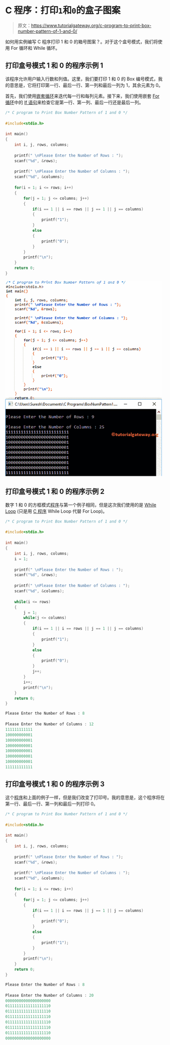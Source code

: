 # C 程序：打印`1`和`0`的盒子图案

> 原文：<https://www.tutorialgateway.org/c-program-to-print-box-number-pattern-of-1-and-0/>

如何用实例编写 C 程序打印 1 和 0 的箱号图案？。对于这个盒号模式，我们将使用 For 循环和 While 循环。

## 打印盒号模式 1 和 0 的程序示例 1

该程序允许用户输入行数和列值。这里，我们要打印 1 和 0 的 Box 编号模式，我的意思是，它将打印第一行、最后一行、第一列和最后一列为 1，其余元素为 0。

首先，我们使用[嵌套循环](https://www.tutorialgateway.org/for-loop-in-c-programming/)来迭代每一行和每列元素。接下来，我们使用嵌套 [For 循环](https://www.tutorialgateway.org/for-loop-in-c-programming/)中的 [If 语句](https://www.tutorialgateway.org/if-statement-in-c/)来检查它是第一行、第一列、最后一行还是最后一列。

```c
/* C program to Print Box Number Pattern of 1 and 0 */

#include<stdio.h>

int main()
{
    int i, j, rows, columns;

    printf(" \nPlease Enter the Number of Rows : ");
    scanf("%d", &rows);

    printf(" \nPlease Enter the Number of Columns : ");
    scanf("%d", &columns);

    for(i = 1; i <= rows; i++)
    {
    	for(j = 1; j <= columns; j++)
		{
			if(i == 1 || i == rows || j == 1 || j == columns)
			{
				printf("1");
			}
			else
			{
				printf("0");
			}       	
        }
        printf("\n");
    }
    return 0;
}
```

![C program to Print Box Number Pattern of 1 and 0 1](img/605db583098735c3ae3f689fb40a74f8.png)

## 打印盒号模式 1 和 0 的程序示例 2

数字 1 和 0 的方框模式[程序](https://www.tutorialgateway.org/c-programming-examples/)与第一个例子相同，但是这次我们使用的是 [While Loop](https://www.tutorialgateway.org/while-loop-in-c/) (只是用 [C 程序](https://www.tutorialgateway.org/c-programming/) While Loop 代替 For Loop)。

```c
/* C program to Print Box Number Pattern of 1 and 0 */

#include<stdio.h>

int main()
{
    int i, j, rows, columns;
    i = 1;

    printf(" \nPlease Enter the Number of Rows : ");
    scanf("%d", &rows);

    printf(" \nPlease Enter the Number of Columns : ");
    scanf("%d", &columns);

    while(i <= rows)
    {
    	j = 1;
    	while(j <= columns)
		{
			if(i == 1 || i == rows || j == 1 || j == columns)
			{
				printf("1");
			}
			else
			{
				printf("0");
			}  
			j++;     	
        }
        i++;
        printf("\n");
    }
    return 0;
}
```

```c
Please Enter the Number of Rows : 8

Please Enter the Number of Columns : 12
111111111111
100000000001
100000000001
100000000001
100000000001
100000000001
100000000001
111111111111
```

## 打印盒号模式 1 和 0 的程序示例 3

这个[程序](https://www.tutorialgateway.org/c-programming-examples/)和上面的例子一样，但是我们改变了打印号。我的意思是，这个程序将在第一行、最后一行、第一列和最后一列打印 0。

```c
/* C program to Print Box Number Pattern of 1 and 0 */

#include<stdio.h>

int main()
{
    int i, j, rows, columns;

    printf(" \nPlease Enter the Number of Rows : ");
    scanf("%d", &rows);

    printf(" \nPlease Enter the Number of Columns : ");
    scanf("%d", &columns);

    for(i = 1; i <= rows; i++)
    {
    	for(j = 1; j <= columns; j++)
		{
			if(i == 1 || i == rows || j == 1 || j == columns)
			{
				printf("0");
			}
			else
			{
				printf("1");
			}       	
        }
        printf("\n");
    }
    return 0;
}
```

```c
Please Enter the Number of Rows : 8

Please Enter the Number of Columns : 20
00000000000000000000
01111111111111111110
01111111111111111110
01111111111111111110
01111111111111111110
01111111111111111110
01111111111111111110
00000000000000000000
```